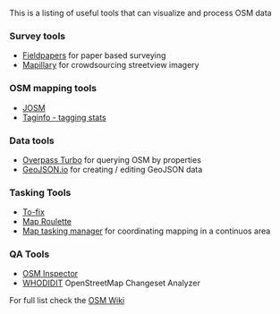 This is a listing of useful tools that can visualize and process OSM data

### Survey tools
- [Fieldpapers](http://fieldpapers.org) for paper based surveying
- [Mapillary](http://mapillary.com/) for crowdsourcing streetview imagery

### OSM mapping tools
- [JOSM]()
- [Taginfo - tagging stats](http://taginfo.openstreetmap.org/)

### Data tools
- [Overpass Turbo](http://overpass-turbo.eu/) for querying OSM by properties
- [GeoJSON.io](http://geojson.io/) for creating / editing GeoJSON data

### Tasking Tools
- [To-fix](http://osmlab.github.io/to-fix/)
- [Map Roulette](http://maproulette.org/)
- [Map tasking manager](http://tasks.openstreetmap.us/) for coordinating mapping in a continuos area

### QA Tools
- [OSM Inspector](http://wiki.openstreetmap.org/wiki/OSM_Inspector) 
- [WHODIDIT](http://zverik.osm.rambler.ru/whodidit/) OpenStreetMap Changeset Analyzer

For full list check the [OSM Wiki](http://wiki.openstreetmap.org/wiki/Quality_assurance)
